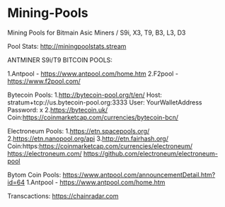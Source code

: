 # Mining-Pools 
Mining Pools for Bitmain Asic Miners / S9i, X3, T9, B3, L3, D3

Pool Stats: http://miningpoolstats.stream

ANTMINER S9i/T9 BITCOIN POOLS:

1.Antpool - https://www.antpool.com/home.htm 
2.F2pool - https://www.f2pool.com/

Bytecoin Pools:
1.http://bytecoin-pool.org/t/en/
Host: stratum+tcp://us.bytecoin-pool.org:3333
User: YourWalletAddress
Password: x
2.https://bytecoin.uk/
Coin:https://coinmarketcap.com/currencies/bytecoin-bcn/

Electroneum Pools:
1.https://etn.spacepools.org/
2.https://etn.nanopool.org/api
3.http://etn.fairhash.org/
Coin:https:https://coinmarketcap.com/currencies/electroneum/
https://electroneum.com/
https://github.com/electroneum/electroneum-pool

Bytom Coin Pools: https://www.antpool.com/announcementDetail.htm?id=64
1.Antpool - https://www.antpool.com/home.htm 

Transcactions: https://chainradar.com

